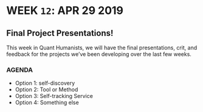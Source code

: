 # WEEK `12`: APR 29 2019
## Final Project Presentations!


This week in Quant Humanists, we will have the final presentations, crit, and feedback for the projects we’ve been developing over the last few weeks. 


### AGENDA

- Option 1: self-discovery
- Option 2: Tool or Method
- Option 3: Self-tracking Service
- Option 4: Something else
